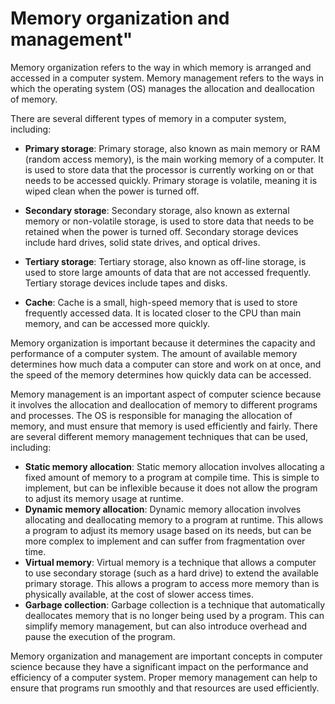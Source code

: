 # Memory organization and management"

Memory organization refers to the way in which memory is arranged and accessed in a computer system. Memory management refers to the ways in which the operating system (OS) manages the allocation and deallocation of memory.

There are several different types of memory in a computer system, including:

- **Primary storage**: Primary storage, also known as main memory or RAM (random access memory), is the main working memory of a computer. It is used to store data that the processor is currently working on or that needs to be accessed quickly. Primary storage is volatile, meaning it is wiped clean when the power is turned off.

- **Secondary storage**: Secondary storage, also known as external memory or non-volatile storage, is used to store data that needs to be retained when the power is turned off. Secondary storage devices include hard drives, solid state drives, and optical drives.

- **Tertiary storage**: Tertiary storage, also known as off-line storage, is used to store large amounts of data that are not accessed frequently. Tertiary storage devices include tapes and disks.

- **Cache**: Cache is a small, high-speed memory that is used to store frequently accessed data. It is located closer to the CPU than main memory, and can be accessed more quickly.

Memory organization is important because it determines the capacity and performance of a computer system. The amount of available memory determines how much data a computer can store and work on at once, and the speed of the memory determines how quickly data can be accessed.

Memory management is an important aspect of computer science because it involves the allocation and deallocation of memory to different programs and processes. The OS is responsible for managing the allocation of memory, and must ensure that memory is used efficiently and fairly. There are several different memory management techniques that can be used, including:

- **Static memory allocation**: Static memory allocation involves allocating a fixed amount of memory to a program at compile time. This is simple to implement, but can be inflexible because it does not allow the program to adjust its memory usage at runtime.
- **Dynamic memory allocation**: Dynamic memory allocation involves allocating and deallocating memory to a program at runtime. This allows a program to adjust its memory usage based on its needs, but can be more complex to implement and can suffer from fragmentation over time.
- **Virtual memory**: Virtual memory is a technique that allows a computer to use secondary storage (such as a hard drive) to extend the available primary storage. This allows a program to access more memory than is physically available, at the cost of slower access times.
- **Garbage collection**: Garbage collection is a technique that automatically deallocates memory that is no longer being used by a program. This can simplify memory management, but can also introduce overhead and pause the execution of the program.

Memory organization and management are important concepts in computer science because they have a significant impact on the performance and efficiency of a computer system. Proper memory management can help to ensure that programs run smoothly and that resources are used efficiently.
